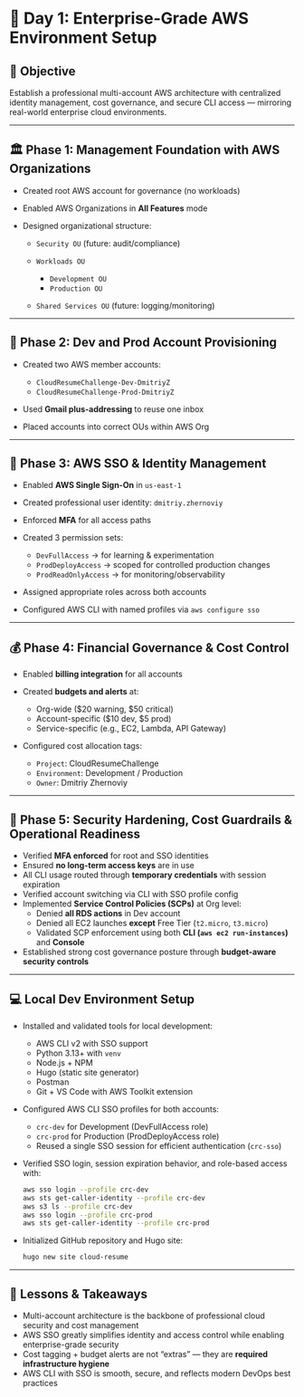 # 🧠 Day 1: Enterprise-Grade AWS Environment Setup

## 🎯 Objective

Establish a professional multi-account AWS architecture with centralized identity management, cost governance, and secure CLI access — mirroring real-world enterprise cloud environments.

---

## 🏛️ Phase 1: Management Foundation with AWS Organizations

* Created root AWS account for governance (no workloads)
* Enabled AWS Organizations in **All Features** mode
* Designed organizational structure:

  * `Security OU` (future: audit/compliance)
  * `Workloads OU`

    * `Development OU`
    * `Production OU`
  * `Shared Services OU` (future: logging/monitoring)

---

## 🧾 Phase 2: Dev and Prod Account Provisioning

* Created two AWS member accounts:

  * `CloudResumeChallenge-Dev-DmitriyZ`
  * `CloudResumeChallenge-Prod-DmitriyZ`
* Used **Gmail plus-addressing** to reuse one inbox
* Placed accounts into correct OUs within AWS Org

---

## 👥 Phase 3: AWS SSO & Identity Management

* Enabled **AWS Single Sign-On** in `us-east-1`
* Created professional user identity: `dmitriy.zhernoviy`
* Enforced **MFA** for all access paths
* Created 3 permission sets:

  * `DevFullAccess` → for learning & experimentation
  * `ProdDeployAccess` → scoped for controlled production changes
  * `ProdReadOnlyAccess` → for monitoring/observability
* Assigned appropriate roles across both accounts
* Configured AWS CLI with named profiles via `aws configure sso`

---

## 💰 Phase 4: Financial Governance & Cost Control

* Enabled **billing integration** for all accounts
* Created **budgets and alerts** at:

  * Org-wide (\$20 warning, \$50 critical)
  * Account-specific (\$10 dev, \$5 prod)
  * Service-specific (e.g., EC2, Lambda, API Gateway)
* Configured cost allocation tags:

  * `Project`: CloudResumeChallenge
  * `Environment`: Development / Production
  * `Owner`: Dmitriy Zhernoviy

---

## 🔐 Phase 5: Security Hardening, Cost Guardrails & Operational Readiness

* Verified **MFA enforced** for root and SSO identities
* Ensured **no long-term access keys** are in use
* All CLI usage routed through **temporary credentials** with session expiration
* Verified account switching via CLI with SSO profile config
* Implemented **Service Control Policies (SCPs)** at Org level:
  * Denied **all RDS actions** in Dev account
  * Denied all EC2 launches **except** Free Tier (`t2.micro`, `t3.micro`)
  * Validated SCP enforcement using both **CLI (`aws ec2 run-instances`)** and **Console**
* Established strong cost governance posture through **budget-aware security controls**

---

## 💻 Local Dev Environment Setup

* Installed and validated tools for local development:

  * AWS CLI v2 with SSO support
  * Python 3.13+ with `venv`
  * Node.js + NPM
  * Hugo (static site generator)
  * Postman
  * Git + VS Code with AWS Toolkit extension
* Configured AWS CLI SSO profiles for both accounts:

  * `crc-dev` for Development (DevFullAccess role)
  * `crc-prod` for Production (ProdDeployAccess role)
  * Reused a single SSO session for efficient authentication (`crc-sso`)
* Verified SSO login, session expiration behavior, and role-based access with:

  ```bash
  aws sso login --profile crc-dev
  aws sts get-caller-identity --profile crc-dev
  aws s3 ls --profile crc-dev
  aws sso login --profile crc-prod
  aws sts get-caller-identity --profile crc-prod
  ```
* Initialized GitHub repository and Hugo site:

  ```bash
  hugo new site cloud-resume
  ```

---

## 🧠 Lessons & Takeaways

* Multi-account architecture is the backbone of professional cloud security and cost management
* AWS SSO greatly simplifies identity and access control while enabling enterprise-grade security
* Cost tagging + budget alerts are not “extras” — they are **required infrastructure hygiene**
* AWS CLI with SSO is smooth, secure, and reflects modern DevOps best practices
